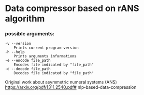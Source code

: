 # Data compressor based on rANS algorithm

### possible arguments:
```
-v --version
    Prints current program version
-h --help
    Prints arguments informations
-e --encode file_path
    Encodes file indicated by "file_path"
-d --decode file_path
    Decodes file indicated by "file_path"
```

Original work about asymmetric numeral systems (ANS) https://arxiv.org/pdf/1311.2540.pdf# nlp-based-data-compression
